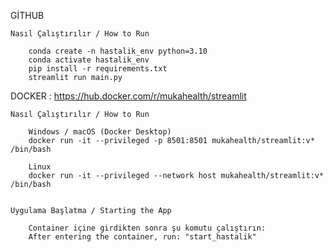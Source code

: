 
GİTHUB 

    Nasıl Çalıştırılır / How to Run

        conda create -n hastalik_env python=3.10
        conda activate hastalik_env
        pip install -r requirements.txt
        streamlit run main.py


DOCKER : https://hub.docker.com/r/mukahealth/streamlit

    Nasıl Çalıştırılır / How to Run

        Windows / macOS (Docker Desktop)
        docker run -it --privileged -p 8501:8501 mukahealth/streamlit:v* /bin/bash

        Linux
        docker run -it --privileged --network host mukahealth/streamlit:v* /bin/bash


    Uygulama Başlatma / Starting the App

        Container içine girdikten sonra şu komutu çalıştırın:
        After entering the container, run: "start_hastalik"
